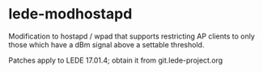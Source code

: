 # lede-modhostapd

Modification to hostapd / wpad that supports restricting AP clients to
only those which have a dBm signal above a settable threshold.

Patches apply to LEDE 17.01.4; obtain it from git.lede-project.org
